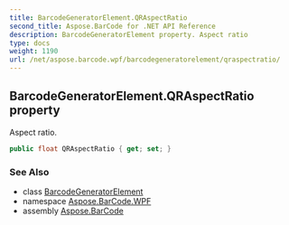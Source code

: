```yaml
---
title: BarcodeGeneratorElement.QRAspectRatio
second_title: Aspose.BarCode for .NET API Reference
description: BarcodeGeneratorElement property. Aspect ratio
type: docs
weight: 1190
url: /net/aspose.barcode.wpf/barcodegeneratorelement/qraspectratio/
---
```

## BarcodeGeneratorElement.QRAspectRatio property

Aspect ratio.

```csharp
public float QRAspectRatio { get; set; }
```

### See Also

* class [BarcodeGeneratorElement](../)
* namespace [Aspose.BarCode.WPF](../../barcodegeneratorelement/)
* assembly [Aspose.BarCode](../../../)


